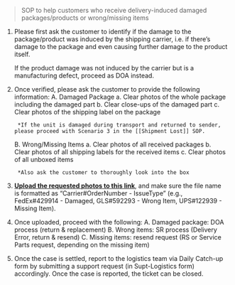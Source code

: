 > SOP to help customers who receive delivery-induced damaged packages/products or wrong/missing items

1. Please first ask the customer to identify if the damage to the package/product was induced by the shipping carrier, i.e. if there’s damage to the package and even causing further damage to the product itself. 
   
   If the product damage was not induced by the carrier but is a manufacturing defect, proceed as DOA instead.
   
2. Once verified, please ask the customer to provide the following information:
	A. Damaged Package
		a. Clear photos of the whole package including the damaged part
		b. Clear close-ups of the damaged part
		c. Clear photos of the shipping label on the package
		
		*If the unit is damaged during transport and returned to sender, please proceed with Scenario 3 in the [[Shipment Lost]] SOP.
	
	B. Wrong/Missing Items
		a. Clear photos of all received packages
		b. Clear photos of all shipping labels for the received items
		c. Clear photos of all unboxed items
		
		*Also ask the customer to thoroughly look into the box

3. **[Upload the requested photos to this link](https://drive.google.com/drive/folders/19T-1sa_fnAY8LXlOu6sbkeM4w7_m_sdF?usp=sharing)**, and make sure the file name is formatted as “Carrier#OrderNumber - IssueType” (e.g., FedEx#429914 - Damaged, GLS#592293 - Wrong Item, UPS#122939 - Missing Item).

4. Once uploaded, proceed with the following:
	A. Damaged package: DOA process (return & replacement)
	B. Wrong items: SR process (Delivery Error, return & resend)
	C. Missing items: resend request (RS or Service Parts request, depending on the missing item)

5. Once the case is settled, report to the logistics team via Daily Catch-up form by submitting a support request (in Supt-Logistics form) accordingly. Once the case is reported, the ticket can be closed.